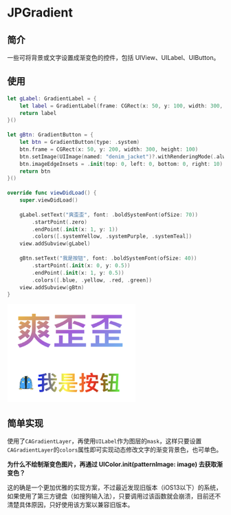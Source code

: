 # JPGradient

## 简介

一些可将背景或文字设置成渐变色的控件，包括 UIView、UILabel、UIButton。

## 使用

```swift
let gLabel: GradientLabel = {
    let label = GradientLabel(frame: CGRect(x: 50, y: 100, width: 300, height: 100))
    return label
}()

let gBtn: GradientButton = {
    let btn = GradientButton(type: .system)
    btn.frame = CGRect(x: 50, y: 200, width: 300, height: 100)
    btn.setImage(UIImage(named: "denim_jacket")?.withRenderingMode(.alwaysOriginal), for: .normal)
    btn.imageEdgeInsets = .init(top: 0, left: 0, bottom: 0, right: 10)
    return btn
}()

override func viewDidLoad() {
    super.viewDidLoad()
    
    gLabel.setText("爽歪歪", font: .boldSystemFont(ofSize: 70))
        .startPoint(.zero)
        .endPoint(.init(x: 1, y: 1))
        .colors([.systemYellow, .systemPurple, .systemTeal])
    view.addSubview(gLabel)
    
    gBtn.setText("我是按钮", font: .boldSystemFont(ofSize: 40))
        .startPoint(.init(x: 0, y: 0.5))
        .endPoint(.init(x: 1, y: 0.5))
        .colors([.blue, .yellow, .red, .green])
    view.addSubview(gBtn)
}
```
![effect](https://github.com/Rogue24/JPGradient/raw/master/effect.jpg)

## 简单实现

使用了`CAGradientLayer`，再使用`UILabel`作为图层的`mask`，这样只要设置`CAGradientLayer`的`colors`属性即可实现动态修改文字的渐变背景色，也可单色。

**为什么不绘制渐变色图片，再通过 UIColor.init(patternImage: image) 去获取渐变色？**

这的确是一个更加优雅的实现方案，不过最近发现旧版本（iOS13以下）的系统，如果使用了第三方键盘（如搜狗输入法），只要调用过该函数就会崩溃，目前还不清楚具体原因，只好使用该方案以兼容旧版本。
